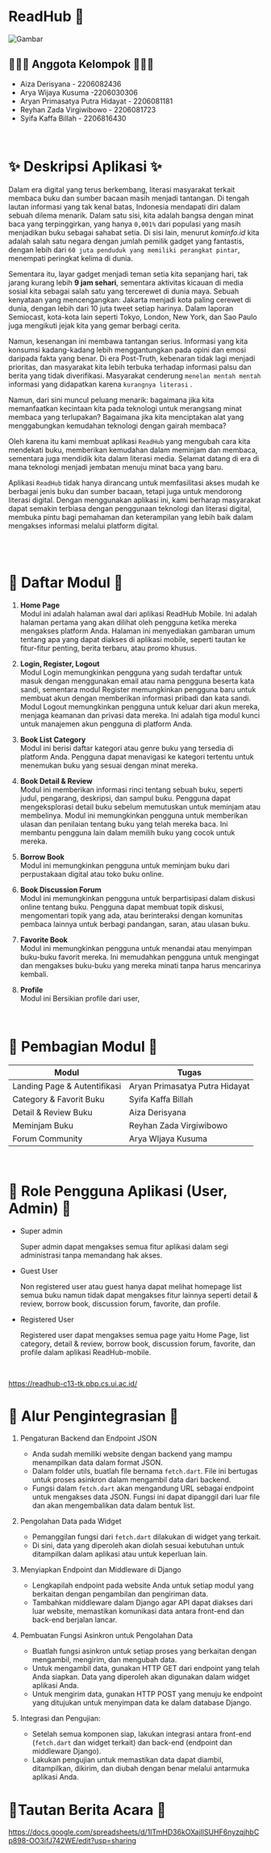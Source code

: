 # ReadHub 📘

![Gambar](https://user-images.githubusercontent.com/119391657/284199485-fd78520a-8ad7-4621-9151-47db072df266.png )

## 🙋🏻‍♀️ Anggota Kelompok	🙋🏻‍♂️
* Aiza Derisyana - 2206082436
* Arya Wijaya Kusuma -2206030306
* Aryan Primasatya Putra Hidayat - 2206081181
* Reyhan Zada Virgiwibowo - 2206081723
* Syifa Kaffa Billah - 2206816430

<br>

# ✨ Deskripsi Aplikasi ✨

Dalam era digital yang terus berkembang, literasi masyarakat terkait membaca buku dan sumber bacaan masih menjadi tantangan.  Di tengah lautan informasi yang tak kenal batas, Indonesia mendapati diri dalam sebuah dilema menarik. Dalam satu sisi, kita adalah bangsa dengan minat baca yang terpinggirkan, yang hanya `0,001%` dari populasi yang masih menjadikan buku sebagai sahabat setia. Di sisi lain, menurut *kominfo.id* kita adalah salah satu negara dengan jumlah pemilik gadget yang fantastis, dengan lebih dari `60 juta penduduk yang memiliki perangkat pintar`, menempati peringkat kelima di dunia.

Sementara itu, layar gadget menjadi teman setia kita sepanjang hari, tak jarang kurang lebih **9 jam sehari**, sementara aktivitas kicauan di media sosial kita sebagai salah satu yang tercerewet di dunia maya. Sebuah kenyataan yang mencengangkan: Jakarta menjadi kota paling cerewet di dunia, dengan lebih dari 10 juta tweet setiap harinya. Dalam laporan Semiocast, kota-kota lain seperti Tokyo, London, New York, dan Sao Paulo juga mengikuti jejak kita yang gemar berbagi cerita.

Namun, kesenangan ini membawa tantangan serius. Informasi yang kita konsumsi kadang-kadang lebih menggantungkan pada opini dan emosi daripada fakta yang benar. Di era Post-Truth, kebenaran tidak lagi menjadi prioritas, dan masyarakat kita lebih terbuka terhadap informasi palsu dan berita yang tidak diverifikasi. Masyarakat cenderung `menelan mentah mentah` informasi yang didapatkan karena `kurangnya literasi` .

Namun, dari sini muncul peluang menarik: bagaimana jika kita memanfaatkan kecintaan kita pada teknologi untuk merangsang minat membaca yang terlupakan? Bagaimana jika kita menciptakan alat yang menggabungkan kemudahan teknologi dengan gairah membaca?

Oleh karena itu kami membuat aplikasi `ReadHub` yang mengubah cara kita mendekati buku, memberikan kemudahan dalam meminjam dan membaca, sementara juga mendidik kita dalam literasi media. Selamat datang di era di mana teknologi menjadi jembatan menuju minat baca yang baru. 

Aplikasi `ReadHub` tidak hanya dirancang untuk memfasilitasi akses mudah ke berbagai jenis buku dan sumber bacaan, tetapi juga untuk mendorong literasi digital. Dengan menggunakan aplikasi ini, kami berharap masyarakat dapat semakin terbiasa dengan penggunaan teknologi dan literasi digital, membuka pintu bagi pemahaman dan keterampilan yang lebih baik dalam mengakses informasi melalui platform digital.

<br>


<br>

# 💼  Daftar Modul 💼
1. **Home Page** <br> 
Modul ini adalah halaman awal dari aplikasi ReadHub Mobile. Ini adalah halaman pertama yang akan dilihat oleh pengguna ketika mereka mengakses platform Anda. Halaman ini menyediakan gambaran umum tentang apa yang dapat diakses di aplikasi mobile, seperti tautan ke fitur-fitur penting, berita terbaru, atau promo khusus.

2. **Login, Register, Logout** <br>
Modul Login memungkinkan pengguna yang sudah terdaftar untuk masuk dengan menggunakan email atau nama pengguna beserta kata sandi, sementara modul Register memungkinkan pengguna baru untuk membuat akun dengan memberikan informasi pribadi dan kata sandi. Modul Logout memungkinkan pengguna untuk keluar dari akun mereka, menjaga keamanan dan privasi data mereka. Ini adalah tiga modul kunci untuk manajemen akun pengguna di platform Anda.

3.  **Book List Category**  <br>
Modul ini berisi daftar kategori atau genre buku yang tersedia di platform Anda. Pengguna dapat menavigasi ke kategori tertentu untuk menemukan buku yang sesuai dengan minat mereka.

4. **Book Detail & Review** <br>
Modul ini memberikan informasi rinci tentang sebuah buku, seperti judul, pengarang, deskripsi, dan sampul buku. Pengguna dapat mengeksplorasi detail buku sebelum memutuskan untuk meminjam atau membelinya.  Modul ini memungkinkan pengguna untuk memberikan ulasan dan penilaian tentang buku yang telah mereka baca. Ini membantu pengguna lain dalam memilih buku yang cocok untuk mereka.

5. **Borrow Book** <br>
Modul ini memungkinkan pengguna untuk meminjam buku dari perpustakaan digital atau toko buku online. 

6. **Book Discussion Forum** <br>
Modul ini memungkinkan pengguna untuk berpartisipasi dalam diskusi online tentang buku. Pengguna dapat membuat topik diskusi, mengomentari topik yang ada, atau berinteraksi dengan komunitas pembaca lainnya untuk berbagi pandangan, saran, atau ulasan buku.

7. **Favorite Book** <br>
Modul ini memungkinkan pengguna untuk menandai atau menyimpan buku-buku favorit mereka. Ini memudahkan pengguna untuk mengingat dan mengakses buku-buku yang mereka minati tanpa harus mencarinya kembali.

8. **Profile**<br>
Modul ini Bersikian profile dari user, 

<br>

# 💼 Pembagian Modul 💼

|Modul  |Tugas  |
|---  |---|
|Landing Page & Autentifikasi | Aryan Primasatya Putra Hidayat |
|Category & Favorit Buku | Syifa Kaffa Billah |
|Detail & Review Buku | Aiza Derisyana |
|Meminjam Buku| Reyhan Zada Virgiwibowo|
|Forum Community| Arya WIjaya Kusuma|

<br>

# 🌈 Role Pengguna Aplikasi (User, Admin) 🌈
- Super admin 

  Super admin dapat mengakses semua fitur aplikasi dalam segi administrasi tanpa memandang hak akses.

- Guest User

  Non registered user atau guest hanya dapat melihat homepage list semua buku namun tidak dapat mengakses fitur lainnya seperti detail & review, borrow book, discussion forum, favorite, dan profile.

- Registered User
  
  Registered user dapat mengakses semua page yaitu Home Page, list category, detail & review, borrow book, discussion forum, favorite, dan profile dalam aplikasi ReadHub-mobile.

<br>

https://readhub-c13-tk.pbp.cs.ui.ac.id/

# 🔁 Alur Pengintegrasian 🔁

1. Pengaturan Backend dan Endpoint JSON 
   - Anda sudah memiliki website dengan backend yang mampu menampilkan data dalam format JSON.
   - Dalam folder utils, buatlah file bernama `fetch.dart`. File ini bertugas untuk proses asinkron dalam mengambil data dari backend.
   - Fungsi dalam `fetch.dart` akan mengandung URL sebagai endpoint untuk mengakses data JSON. Fungsi ini dapat dipanggil dari luar file dan akan mengembalikan data dalam bentuk list.

2. Pengolahan Data pada Widget 
   - Pemanggilan fungsi dari `fetch.dart` dilakukan di widget yang terkait. 
   - Di sini, data yang diperoleh akan diolah sesuai kebutuhan untuk ditampilkan dalam aplikasi atau untuk keperluan lain.

3. Menyiapkan Endpoint dan Middleware di Django 
   - Lengkapilah endpoint pada website Anda untuk setiap modul yang berkaitan dengan pengambilan dan pengiriman data.
   - Tambahkan middleware dalam Django agar API dapat diakses dari luar website, memastikan komunikasi data antara front-end dan back-end berjalan lancar.

4. Pembuatan Fungsi Asinkron untuk Pengolahan Data 
   - Buatlah fungsi asinkron untuk setiap proses yang berkaitan dengan mengambil, mengirim, dan mengubah data.
   - Untuk mengambil data, gunakan HTTP GET dari endpoint yang telah Anda siapkan. Data yang diperoleh akan digunakan dalam widget aplikasi Anda.
   - Untuk mengirim data, gunakan HTTP POST yang menuju ke endpoint yang ditujukan untuk menyimpan data ke dalam database Django.

5. Integrasi dan Pengujian:
   - Setelah semua komponen siap, lakukan integrasi antara front-end (`fetch.dart` dan widget terkait) dan back-end (endpoint dan middleware Django).
   - Lakukan pengujian untuk memastikan data dapat diambil, ditampilkan, dikirim, dan diubah dengan benar melalui antarmuka aplikasi Anda.

# 🔁Tautan Berita Acara 🔁
https://docs.google.com/spreadsheets/d/1ITmHD36kOXajllSUHF6nyzqjhbCp898-OO3ifJ742WE/edit?usp=sharing





